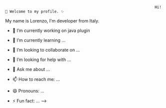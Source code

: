                                                                        Hi!👋 Welcome to my profile. ✨

My name is Lorenzo, I'm developer from Italy.
- 🔭 I’m currently working on java plugin

- 🌱 I’m currently learning ...
- 👯 I’m looking to collaborate on ...
- 🤔 I’m looking for help with ...
- 💬 Ask me about ...
- 📫 How to reach me: ...
- 😄 Pronouns: ...
- ⚡ Fun fact: ...
-->
